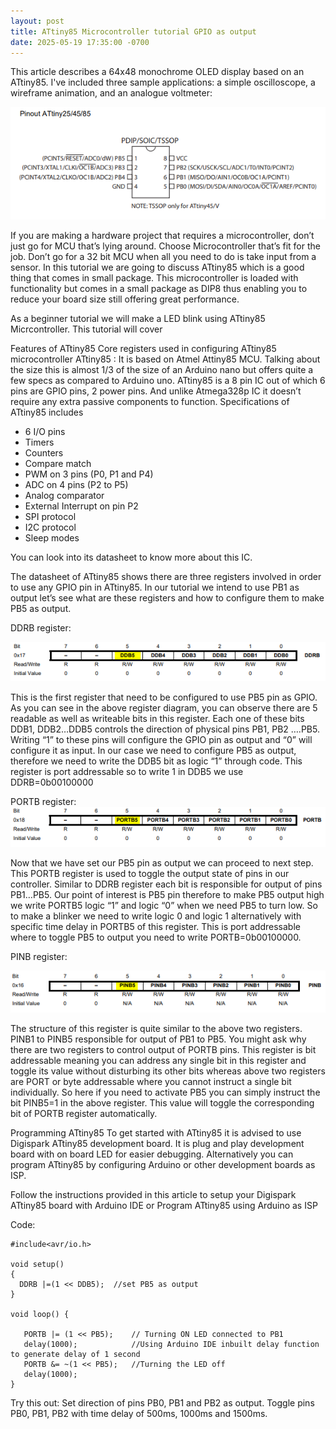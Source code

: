 ```yaml
---
layout: post
title: ATtiny85 Microcontroller tutorial GPIO as output
date: 2025-05-19 17:35:00 -0700
---
```


This article describes a 64x48 monochrome OLED display based on an ATtiny85. I've included three sample applications: a simple oscilloscope, a wireframe animation, and an analogue voltmeter:


![attiny85-pinout.png](/assets/2025/attiny85-pinout.png "attiny85 pinout")

If you are making a hardware project that requires a microcontroller, don’t just go for MCU that’s lying around. Choose Microcontroller that’s fit for the job. Don’t go for a 32 bit MCU when all you need to do is take input from a sensor. In this tutorial we are going to discuss ATtiny85 which is a good thing that comes in small package. This microcontroller is loaded with functionality but comes in a small package as DIP8 thus enabling you to reduce your board size still offering great performance.

As a beginner tutorial we will make a LED blink using ATtiny85 Micrcontroller. This tutorial will cover

Features of ATtiny85
Core registers used in configuring ATtiny85 microcontroller
ATtiny85 :
It is based on Atmel Attiny85 MCU. Talking about the size this is almost 1/3 of the size of an Arduino nano but offers quite a few specs as compared to Arduino uno. ATtiny85 is a 8 pin IC out of which 6 pins are GPIO pins, 2 power pins. And unlike Atmega328p IC it doesn’t require any extra passive components to function. Specifications of ATtiny85 includes

* 6 I/O pins
* Timers
* Counters
* Compare match
* PWM on 3 pins (P0, P1 and P4)
* ADC on 4 pins (P2 to P5)
* Analog comparator
* External Interrupt on pin P2
* SPI protocol
* I2C protocol
* Sleep modes

You can look into its datasheet to know more about this IC.

The datasheet of ATtiny85 shows there are three registers involved in order to use any GPIO pin in ATtiny85. In our tutorial we intend to use PB1 as output let’s see what are these registers and how to configure them to make PB5 as output.

DDRB register:


![ddrb-reg.png](/assets/2025/ddrb-reg.png "attiny85 ddrb-reg")

This is the first register that need to be configured to use PB5 pin as GPIO. As you can see in the above register diagram, you can observe there are 5 readable as well as writeable bits in this register. Each one of these bits DDB1, DDB2…DDB5 controls the direction of physical pins PB1, PB2 ….PB5. Writing “1” to these pins will configure the GPIO pin as output and “0” will configure it as input. In our case we need to configure PB5 as output, therefore we need to write the DDB5 bit as logic “1” through code. This register is port addressable so to write 1 in DDB5 we use DDRB=0b00100000

PORTB register:
![portb-reg.png](/assets/2025/portb-reg.png "attiny85 portb-reg")



Now that we have set our PB5 pin as output we can proceed to next step. This PORTB register is used to toggle the output state of pins in our controller. Similar to DDRB register each bit is responsible for output of pins PB1…PB5. Our point of interest is PB5 pin therefore to make PB5 output high we write PORTB5 logic “1” and logic “0” when we need PB5 to turn low. So to make a blinker we need to write logic 0 and logic 1 alternatively with specific time delay in PORTB5 of this register. This is port addressable where to toggle PB5 to output you need to write PORTB=0b00100000.

PINB register:

![pinb.png](/assets/2025/pinb.png "attiny85 pinb")

The structure of this register is quite similar to the above two registers. PINB1 to PINB5 responsible for output of PB1 to PB5. You might ask why there are two registers to control output of PORTB pins. This register is bit addressable meaning you can address any single bit in this register and toggle its value without disturbing its other bits whereas above two registers are PORT or byte addressable where you cannot instruct a single bit individually. So here if you need to activate PB5 you can simply instruct the bit PINB5=1 in the above register. This value will toggle the corresponding bit of PORTB register automatically.

Programming ATtiny85
To get started with ATtiny85 it is advised to use Digispark ATtiny85 development board. It is plug and play development board with on board LED for easier debugging. Alternatively you can program ATtiny85 by configuring Arduino or other development boards as ISP.

Follow the instructions provided in this article to setup your Digispark ATtiny85 board with Arduino IDE or Program ATtiny85 using Arduino as ISP

Code:
```
#include<avr/io.h>

void setup() 
{
  DDRB |=(1 << DDB5);  //set PB5 as output
}

void loop() {

   PORTB |= (1 << PB5);    // Turning ON LED connected to PB1
   delay(1000);            //Using Arduino IDE inbuilt delay function to generate delay of 1 second
   PORTB &= ~(1 << PB5);   //Turning the LED off
   delay(1000);
}
```

Try this out:
Set direction of pins PB0, PB1 and PB2 as output. Toggle pins PB0, PB1, PB2 with time delay of 500ms, 1000ms and 1500ms.